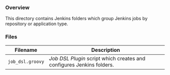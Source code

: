 ### Overview

This directory contains Jenkins folders which group Jenkins jobs by repository or application type.

### Files

| Filename                  | Description                                                                           |
|---------------------------|---------------------------------------------------------------------------------------|
| `job_dsl.groovy`          | *Job DSL Plugin* script which creates and configures Jenkins folders.                 |
